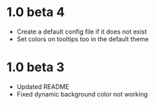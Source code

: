 # 1.0 beta 4
* Create a default config file if it does not exist
* Set colors on tooltips too in the default theme

# 1.0 beta 3
* Updated README
* Fixed dynamic background color not working
